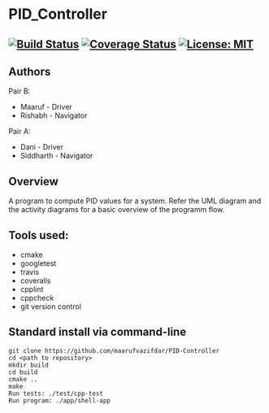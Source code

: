 # PID_Controller
[![Build Status](https://app.travis-ci.com/maarufvazifdar/PID-Controller.svg?branch=develpoment)](https://app.travis-ci.com/maarufvazifdar/PID-Controller)
[![Coverage Status](https://coveralls.io/repos/github/maarufvazifdar/PID-Controller/badge.svg?branch=develpoment)](https://coveralls.io/github/maarufvazifdar/PID-Controller?branch=develpoment)
[![License: MIT](https://img.shields.io/badge/License-MIT-blue.svg)](https://opensource.org/licenses/MIT)
---

## Authors
Pair B: 
- Maaruf - Driver
- Rishabh - Navigator

Pair A:
- Dani - Driver
- Siddharth - Navigator
## Overview

A program to compute PID values for a system.
Refer the UML diagram and the activity diagrams for a basic overview of the programm flow.
## Tools used:

- cmake
- googletest
- travis
- coveralls
- cpplint
- cppcheck
- git version control

## Standard install via command-line
```
git clone https://github.com/maarufvazifdar/PID-Controller
cd <path to repository>
mkdir build
cd build
cmake ..
make
Run tests: ./test/cpp-test
Run program: ./app/shell-app
```
